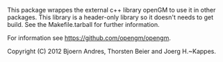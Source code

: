 This package wrappes the external c++ library openGM to use it in other packages. This library is a header-only library so it doesn't needs to get build.
See the Makefile.tarball for further information.

For information see https://github.com/opengm/opengm. 

Copyright (C) 2012 Bjoern Andres, Thorsten Beier and Joerg H.~Kappes.
